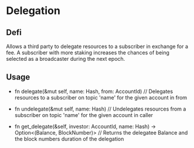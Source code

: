 # Delegation

## Defi

Allows a third party to delegate resources to a subscriber in exchange for a fee. A subscriber with more staking increases the chances of being selected as a broadcaster during the next epoch.

## Usage

* fn delegate(&mut self, name: Hash, from: AccountId) // Delegates resources to a subscriber on topic 'name' for the given account in from

* fn undelegate(&mut self, name: Hash) // Undelegates resources from a subscriber on topic 'name' for the given account in caller

* fn get_delegate(&self, investor: AccountId, name: Hash) -> Option<(Balance, BlockNumber)> // Returns the delegatee Balance and the block numbers duration of the delegation

